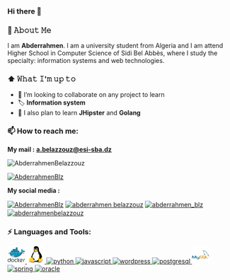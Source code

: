 ### Hi there 👋

### 📖 𝙰𝚋𝚘𝚞𝚝 𝙼𝚎
I am **Abderrahmen**. I am a university student from Algeria and I am attend Higher School in Computer Science of Sidi Bel Abbès, where I study the specialty: information systems and web technologies.

### ⬆ 𝚆𝚑𝚊𝚝 𝙸'𝚖 𝚞𝚙 𝚝𝚘

<!-- - 🔭 I’m currently working on **Spring Boot Web App** -->
- 👯 I’m looking to collaborate on any project to learn
- 🏷 **Information system**
- 🧿 I also plan to learn **JHipster** and **Golang**


### 📫 How to reach me:

**My mail :** **a.belazzouz@esi-sba.dz**

<p align="left"> <img src="https://komarev.com/ghpvc/?username=AbderrahmenBelazzouz&label=Profile%20views&color=EE3712&style=flat" alt="AbderrahmenBelazzouz" /> </p>

<p align="left"> <a href="https://twitter.com/AbderrahmenBlz" target="blank"><img src="https://img.shields.io/twitter/follow/AbderrahmenBlz?logo=twitter&style=for-the-badge" alt="AbderrahmenBlz" /> </a> </p>

**My social media :**

<p align="left">
<a href="https://twitter.com/AbderrahmenBlz" target="blank"><img align="center" src="https://raw.githubusercontent.com/rahuldkjain/github-profile-readme-generator/master/src/images/icons/Social/twitter.svg" alt="AbderrahmenBlz" height="30" width="40" /></a>
<a href="https://linkedin.com/in/abderrahmenbelazzouz" target="blank"><img align="center" src="https://raw.githubusercontent.com/rahuldkjain/github-profile-readme-generator/master/src/images/icons/Social/linked-in-alt.svg" alt="abderrahmen belazzouz" height="30" width="40" /></a>
<a href="https://instagram.com/abderrahmen_blz" target="blank"><img align="center" src="https://raw.githubusercontent.com/rahuldkjain/github-profile-readme-generator/master/src/images/icons/Social/instagram.svg" alt="abderrahmen_blz" height="30" width="40" /></a>
<!--  <a href="https://dev.to/abderrahmenbelazzouz" target="blank"><img align="center" src="https://cdn.jsdelivr.net/npm/simple-icons@3.0.1/icons/dev-dot-to.svg" alt="abderrahmenbelazzouz" height="30" width="40" /></a> -->
<a href="https://www.facebook.com/abderrahmenbelazzouz/" target="blank"><img align="center" src="https://raw.githubusercontent.com/rahuldkjain/github-profile-readme-generator/master/src/images/icons/Social/facebook.svg" alt="abderrahmenbelazzouz" height="30" width="40" /></a>
</p>

### ⚡ Languages and Tools:

<p align="left"> <a href="https://www.docker.com/" target="_blank"> <img src="https://raw.githubusercontent.com/devicons/devicon/master/icons/docker/docker-original-wordmark.svg" alt="docker" width="40" height="40"/> </a> <a href="https://www.linux.org/" target="_blank"> <img src="https://raw.githubusercontent.com/devicons/devicon/master/icons/linux/linux-original.svg" alt="linux" width="40" height="40"/> </a> <a href="https://python.org/" target="_blank"> <img src="https://www.vectorlogo.zone/logos/python/python-icon.svg" alt="python" width="40" height="40"/> </a> <a href="https://javascript.com/" target="_blank"> <img src="https://www.vectorlogo.zone/logos/javascript/javascript-icon.svg" alt="javascript" width="40" height="40"/> </a> <a href="https://wordpress.org/" target="_blank"> <img src="https://www.vectorlogo.zone/logos/wordpress/wordpress-icon.svg" alt="wordpress" width="40" height="40"/> </a> <a href="https://postgresql.org/" target="_blank"> <img src="https://www.vectorlogo.zone/logos/postgresql/postgresql-icon.svg" alt="postgresql" width="40" height="40"/> </a>  <a href="https://www.mysql.com/" target="_blank"> <img src="https://raw.githubusercontent.com/devicons/devicon/master/icons/mysql/mysql-original-wordmark.svg" alt="mysql" width="40" height="40"/> </a> <a href="https://spring.io/" target="_blank"> <img src="https://www.vectorlogo.zone/logos/springio/springio-icon.svg" alt="spring" width="40" height="40"/> </a>  <a href="https://oracle.io/" target="_blank"> <img src="https://www.vectorlogo.zone/logos/oracle/oracle-icon.svg" alt="oracle" width="40" height="40"/> </a> </p>

